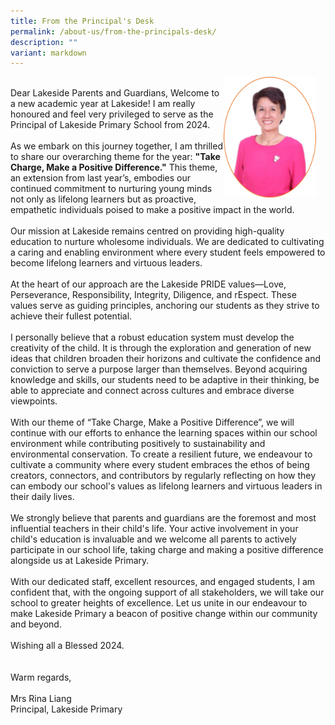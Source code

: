 ```yaml
---
title: From the Principal's Desk
permalink: /about-us/from-the-principals-desk/
description: ""
variant: markdown
---
```

<div><img src="/images/Home/Mrs_Liang.png" alt="Mrs Goh.png" style="width: 148px; height: 193px; float: right; margin-right: 15px;"></div>
<br>
Dear Lakeside Parents and Guardians,
Welcome to a new academic year at Lakeside! I am really honoured and feel very privileged to serve as the Principal of Lakeside Primary School from 2024.<br><br>
As we embark on this journey together, I am thrilled to share our overarching theme for the year: <b>"Take Charge, Make a Positive Difference."</b> This theme, an extension from last year’s, embodies our continued commitment to nurturing young minds not only as lifelong learners but as proactive, empathetic individuals poised to make a positive impact in the world.<br><br>
Our mission at Lakeside remains centred on providing high-quality education to nurture wholesome individuals. We are dedicated to cultivating a caring and enabling environment where every student feels empowered to become lifelong learners and virtuous leaders.<br><br>
At the heart of our approach are the Lakeside PRIDE values—Love, Perseverance, Responsibility, Integrity, Diligence, and rEspect. These values serve as guiding principles, anchoring our students as they strive to achieve their fullest potential.<br><br>
I personally believe that a robust education system must develop the creativity of the child. It is through the exploration and generation of new ideas that children broaden their horizons and cultivate the confidence and conviction to serve a purpose larger than themselves. Beyond acquiring knowledge and skills, our students need to be adaptive in their thinking, be able to appreciate and connect across cultures and embrace diverse viewpoints. <br><br>
With our theme of “Take Charge, Make a Positive Difference”, we will continue with our efforts to enhance the learning spaces within our school environment while contributing positively to sustainability and environmental conservation. To create a resilient future, we endeavour to cultivate a community where every student embraces the ethos of being creators, connectors, and contributors by regularly reflecting on how they can embody our school's values as lifelong learners and virtuous leaders in their daily lives.<br><br>
We strongly believe that parents and guardians are the foremost and most influential teachers in their child's life. Your active involvement in your child's education is invaluable and we welcome all parents to actively participate in our school life, taking charge and making a positive difference alongside us at Lakeside Primary.<br><br> 
With our dedicated staff, excellent resources, and engaged students, I am confident that, with the ongoing support of all stakeholders, we will take our school to greater heights of excellence.
Let us unite in our endeavour to make Lakeside Primary a beacon of positive change within our community and beyond.<br><br>
Wishing all a Blessed 2024. 
<br><br><br>
Warm regards,<br><br>
Mrs Rina Liang<br>
Principal, Lakeside Primary